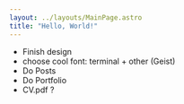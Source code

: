 ```yaml
---
layout: ../layouts/MainPage.astro
title: "Hello, World!"
---
```


- Finish design
- choose cool font: terminal + other (Geist)
- Do Posts
- Do Portfolio
- CV.pdf ?
